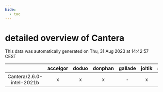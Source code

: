 ```yaml
---
hide:
  - toc
---
```


detailed overview of Cantera
============================


This data was automatically generated on Thu, 31 Aug 2023 at 14:42:57 CEST  

| |accelgor|doduo|donphan|gallade|joltik|skitty|swalot|victini|
| :---: | :---: | :---: | :---: | :---: | :---: | :---: | :---: | :---: |
|Cantera/2.6.0-intel-2021b|x|x|x|-|x|x|x|x|
